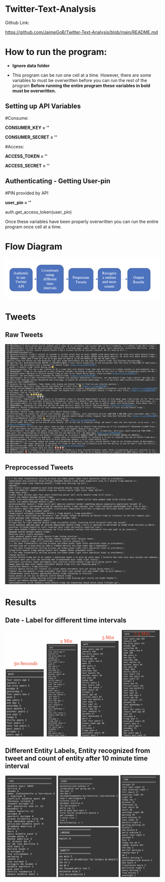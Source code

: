 # Twitter-Text-Analysis

Github Link:

https://github.com/JaimeGoB/Twitter-Text-Analysis/blob/main/README.md



# How to run the program:

- **Ignore data folder**

- This program can be run one cell at a time. However, there are some variables to must be overwritten before you can run the rest of the program **Before running the entire program these variables in bold must be overwritten.**


## Setting up API Variables

#Consume:

**CONSUMER_KEY    = ''**

**CONSUMER_SECRET = ''**

#Access:

**ACCESS_TOKEN  = ''**

**ACCESS_SECRET = ''**

## Authenticating - Getting User-pin

#PIN provided by API

**user_pin = ''**

auth.get_access_token(user_pin)

Once these variables have been properly overwritten you can run the entire program once cell at a time.

# Flow Diagram

<img src="https://github.com/JaimeGoB/Twitter-Text-Analysis/blob/main/data/sequence_diagram.png" length = 1000 width="600"/>

# Tweets

## Raw Tweets

<img src="https://github.com/JaimeGoB/Twitter-Text-Analysis/blob/main/data/raw_tweets.png" length = 1000 width="600"/>

## Preprocessed Tweets

<img src="https://github.com/JaimeGoB/Twitter-Text-Analysis/blob/main/data/processed_tweets.png"/>

# Results

## Date - Label for different time intervals

<img src="https://github.com/JaimeGoB/Twitter-Text-Analysis/blob/main/data/date.png" length = 1000 width="600"/>


## Different Entity Labels, Entity recognized from tweet and count of entity after 10 minute time interval 
<img src="https://github.com/JaimeGoB/Twitter-Text-Analysis/blob/main/data/10min.png" length = 1000 width="600"/>
